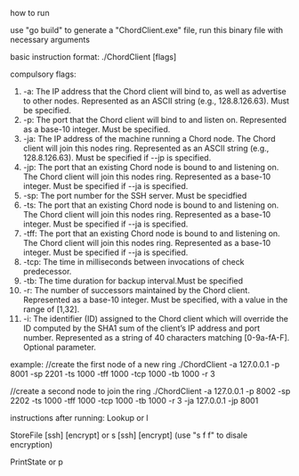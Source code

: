 how to run 

use "go build" to generate a "ChordClient.exe" file, run this binary file with necessary arguments

basic instruction format: ./ChordClient [flags]

compulsory flags:
1. -a: The IP address that the Chord client will bind to, as well as advertise to other nodes. Represented as an ASCII string (e.g., 128.8.126.63). Must be specified.
2. -p: The port that the Chord client will bind to and listen on. Represented as a base-10 integer. Must be specified.
3. -ja: The IP address of the machine running a Chord node. The Chord client will join this nodes ring. Represented as an ASCII string (e.g., 128.8.126.63). Must be specified if --jp is specified.
4. -jp: The port that an existing Chord node is bound to and listening on. The Chord client will join this nodes ring. Represented as a base-10 integer. Must be specified if --ja is specified.
5. -sp: The port number for the SSH server. Must be specidfied
6. -ts: The port that an existing Chord node is bound to and listening on. The Chord client will join this nodes ring. Represented as a base-10 integer. Must be specified if --ja is specified.
7. -tff: The port that an existing Chord node is bound to and listening on. The Chord client will join this nodes ring. Represented as a base-10 integer. Must be specified if --ja is specified.
8. -tcp: The time in milliseconds between invocations of check predecessor.
9. -tb: The time duration for backup interval.Must be specified
10. -r: The number of successors maintained by the Chord client. Represented as a base-10 integer. Must be specified, with a value in the range of [1,32].
11. -i: The identifier (ID) assigned to the Chord client which will override the ID computed by the SHA1 sum of the client’s IP address and port number. Represented as a string of 40 characters matching [0-9a-fA-F]. Optional parameter.



example: 
//create the first node of a new ring
./ChordClient -a 127.0.0.1 -p 8001 -sp 2201 -ts 1000 -tff 1000 -tcp 1000 -tb 1000 -r 3

//create a second node to join the ring
./ChordClient -a 127.0.0.1 -p 8002 -sp 2202 -ts 1000 -tff 1000 -tcp 1000 -tb 1000 -r 3 -ja 127.0.0.1 -jp 8001

instructions after running:
Lookup <filename> or l <filename>

StoreFile <filepath> [ssh] [encrypt] or s <filepath> [ssh] [encrypt] 
(use "s <filepath> f f" to disale encryption)

PrintState or p
